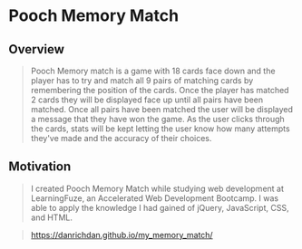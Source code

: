 # Pooch Memory Match

## Overview

> Pooch Memory match is a game with 18 cards face down and the player has to try and match all 9 pairs of matching cards by remembering the position of the cards.
Once the player has matched 2 cards they will be displayed face up until all pairs have been matched. Once all pairs have been matched the user will be
displayed a message that they have won the game. As the user clicks through the cards, stats will be kept letting the user know how many attempts they've made and the
accuracy of their choices.

## Motivation

>I created Pooch Memory Match while studying web development at LearningFuze, an Accelerated Web Development Bootcamp.  I was able to apply the knowledge I had gained of jQuery, JavaScript, CSS, and HTML.  

>https://danrichdan.github.io/my_memory_match/


